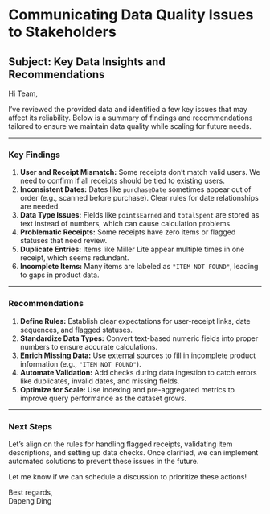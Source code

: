 # Communicating Data Quality Issues to Stakeholders

## Subject: Key Data Insights and Recommendations  

Hi Team,  

I’ve reviewed the provided data and identified a few key issues that may affect its reliability. Below is a summary of findings and recommendations tailored to ensure we maintain data quality while scaling for future needs.

---

### Key Findings
1. **User and Receipt Mismatch:** Some receipts don’t match valid users. We need to confirm if all receipts should be tied to existing users.
2. **Inconsistent Dates:** Dates like `purchaseDate` sometimes appear out of order (e.g., scanned before purchase). Clear rules for date relationships are needed.
3. **Data Type Issues:** Fields like `pointsEarned` and `totalSpent` are stored as text instead of numbers, which can cause calculation problems.
4. **Problematic Receipts:** Some receipts have zero items or flagged statuses that need review.
5. **Duplicate Entries:** Items like Miller Lite appear multiple times in one receipt, which seems redundant.
6. **Incomplete Items:** Many items are labeled as `"ITEM NOT FOUND"`, leading to gaps in product data.

---

### Recommendations
1. **Define Rules:** Establish clear expectations for user-receipt links, date sequences, and flagged statuses.
2. **Standardize Data Types:** Convert text-based numeric fields into proper numbers to ensure accurate calculations.
3. **Enrich Missing Data:** Use external sources to fill in incomplete product information (e.g., `"ITEM NOT FOUND"`).
4. **Automate Validation:** Add checks during data ingestion to catch errors like duplicates, invalid dates, and missing fields.
5. **Optimize for Scale:** Use indexing and pre-aggregated metrics to improve query performance as the dataset grows.

---

### Next Steps
Let’s align on the rules for handling flagged receipts, validating item descriptions, and setting up data checks. Once clarified, we can implement automated solutions to prevent these issues in the future.  

Let me know if we can schedule a discussion to prioritize these actions!  

Best regards,  
Dapeng Ding  
